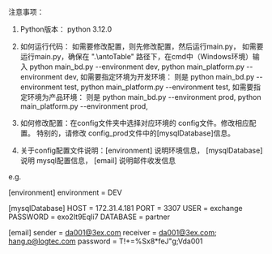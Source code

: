注意事项：

1. Python版本： python 3.12.0

2. 如何运行代码：
    如需要修改配置，则先修改配置，然后运行main.py，
    如需要运行main.py，确保在 ".\antoTable" 路径下，在cmd中（Windows环境）输入 
        python main_bd.py --environment dev,
        python main_platform.py --environment dev,
        如需要指定环境为开发环境： 
            则是 python main_bd.py --environment test, 
            python main_platform.py --environment test,
        如需要指定环境为产品环境： 
            则是 python main_bd.py --environment prod,
            python main_platform.py --environment prod,


3. 如何修改配置：在config文件夹中选择对应环境的 config文件。修改相应配置。 特别的，请修改 config_prod文件中的[mysqlDatabase]信息。

4. 关于config配置文件说明：[environment] 说明环境信息， [mysqlDatabase] 说明 mysql配置信息， [email] 说明邮件收发信息


e.g. 

[environment]
environment = DEV

[mysqlDatabase]
HOST = 172.31.4.181
PORT = 3307
USER = exchange
PASSWORD = exo2It9EqIi7
DATABASE = partner

[email]
sender = da001@3ex.com
receiver = da001@3ex.com; hang.p@logtec.com
password = T!+=%Sx8*feJ"g;Vda001